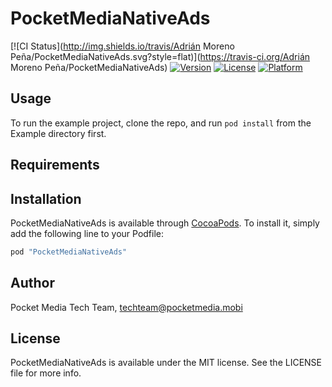 # PocketMediaNativeAds

[![CI Status](http://img.shields.io/travis/Adrián Moreno Peña/PocketMediaNativeAds.svg?style=flat)](https://travis-ci.org/Adrián Moreno Peña/PocketMediaNativeAds)
[![Version](https://img.shields.io/cocoapods/v/PocketMediaNativeAds.svg?style=flat)](http://cocoapods.org/pods/PocketMediaNativeAds)
[![License](https://img.shields.io/cocoapods/l/PocketMediaNativeAds.svg?style=flat)](http://cocoapods.org/pods/PocketMediaNativeAds)
[![Platform](https://img.shields.io/cocoapods/p/PocketMediaNativeAds.svg?style=flat)](http://cocoapods.org/pods/PocketMediaNativeAds)

## Usage

To run the example project, clone the repo, and run `pod install` from the Example directory first.

## Requirements

## Installation

PocketMediaNativeAds is available through [CocoaPods](http://cocoapods.org). To install
it, simply add the following line to your Podfile:

```ruby
pod "PocketMediaNativeAds"
```

## Author

Pocket Media Tech Team, techteam@pocketmedia.mobi

## License

PocketMediaNativeAds is available under the MIT license. See the LICENSE file for more info.